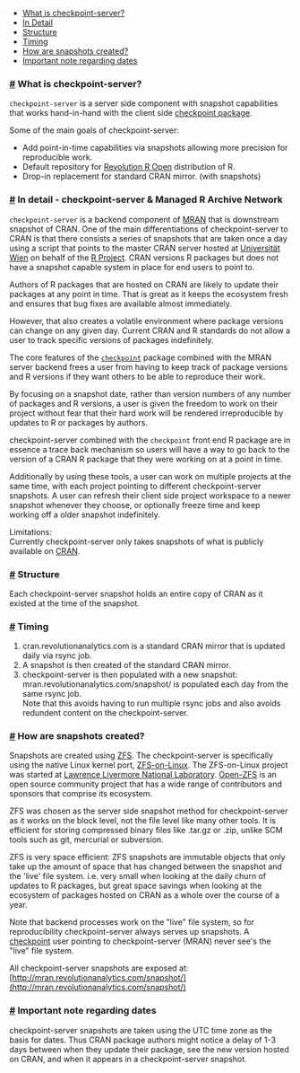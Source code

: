 * [What is checkpoint-server?](#whatischeckpoint-server)
* [In Detail](#indetail)
* [Structure](#structure)
* [Timing](#timing)
* [How are snapshots created?](#snapshots)
* [Important note regarding dates](#dates)


### <a href="#whatischeckpoint-server" name="whatismran">#</a> What is checkpoint-server?

`checkpoint-server` is a server side component with snapshot capabilities that works hand-in-hand
with the client side [checkpoint package](https://github.com/revolutionanalytics/checkpoint).  

Some of the main goals of checkpoint-server:
* Add point-in-time capabilities via snapshots allowing more precision for reproducible work.
* Default repository for [Revolution R Open](http://mran.revolutionanalytics.com/open/) distribution of R.
* Drop-in replacement for standard CRAN mirror. (with snapshots)


### <a href="#indetail" name="indetail">#</a> In detail - checkpoint-server & Managed R Archive Network

`checkpoint-server` is a backend component of [MRAN](http://mran.revolutionanalytics.com)
that is downstream snapshot of CRAN. One of the main differentiations of checkpoint-server
to CRAN is that there consists a series of snapshots that are taken once a day using
a script that points to the master CRAN server hosted at
[Universität Wien](http://www.univie.ac.at/en) on behalf of the [R Project](http://www.r-project.org/).
CRAN versions R packages but does not have a snapshot capable system in place for end users to point to.

Authors of R packages that are hosted on CRAN are likely to update their packages at any point in time.
That is great as it keeps the ecosystem fresh and ensures that bug fixes are available almost
immediately.

However, that also creates a volatile environment where package versions can change
on any given day. Current CRAN and R standards do not allow a user to track specific
versions of packages indefinitely.

The core features of the [`checkpoint`](https://github.com/revolutionanalytics/checkpoint) package
combined with the MRAN server backend frees a user from having to keep track of
package versions and R versions if they want others to be able to reproduce their work.

By focusing on a snapshot date, rather than version numbers of any number
of packages and R versions, a user is given the freedom to work on their project
without fear that their hard work will be rendered irreproducible by updates to
R or packages by authors.

checkpoint-server combined with the `checkpoint` front end R package are in essence
a trace back mechanism so users will have a way to go back to the version of a CRAN
R package that they were working on at a point in time.

Additionally by using these tools, a user can work on multiple projects at the
same time, with each project pointing to different checkpoint-server snapshots. A user can
refresh their client side project workspace to a newer snapshot whenever they
choose, or optionally freeze time and keep working off a older snapshot indefinitely.

Limitations:  
Currently checkpoint-server only takes snapshots of what is publicly available on [CRAN](http://cran.r-project.org).


### <a href="#structure">#</a> Structure

Each checkpoint-server snapshot holds an entire copy of CRAN as it existed at the time of the snapshot.


### <a href="#timing">#</a> Timing
1. cran.revolutionanalytics.com is a standard CRAN mirror that is updated daily via rsync job.
2. A snapshot is then created of the standard CRAN mirror.
3. checkpoint-server is then populated with a new snapshot:  
mran.revolutionanalytics.com/snapshot/<date> is populated each day from the same rsync job.  
Note that this avoids having to run multiple rsync jobs and also avoids redundent content
on the checkpoint-server.


### <a href="#snapshots" name="snapshots">#</a> How are snapshots created?

Snapshots are created using [ZFS](http://open-zfs.org/wiki/Main_Page).
The checkpoint-server is specifically using the native Linux kernel port, [ZFS-on-Linux](http://zfsonlinux.org/).
The ZFS-on-Linux project was started at [Lawrence Livermore National Laboratory](https://www.llnl.gov/).
[Open-ZFS](http://open-zfs.org/wiki/Main_Page) is an open source community project that
has a wide range of contributors and sponsors that comprise its ecosystem.

ZFS was chosen as the server side snapshot method for checkpoint-server as it works on the block level,
not the file level like many other tools. It is efficient for storing compressed binary
files like .tar.gz or .zip, unlike SCM tools such as git, mercurial or subversion.

ZFS is very space efficient: ZFS snapshots are immutable objects that only take up the amount of
space that has changed between the snapshot and the 'live' file system. i.e.
very small when looking at the daily churn of updates to R packages, but great space
savings when looking at the ecosystem of packages hosted on CRAN as a whole
over the course of a year.  

Note that backend processes work on the "live" file system, so for reproducibility checkpoint-server always
serves up snapshots. A [checkpoint](https://github.com/RevolutionAnalytics/checkpoint)
user pointing to checkpoint-server (MRAN) never see's the "live" file system.

All checkpoint-server snapshots are exposed at:  
[http://mran.revolutionanalytics.com/snapshot/](http://mran.revolutionanalytics.com/snapshot/)


### <a href="#dates" name="dates">#</a> Important note regarding dates

checkpoint-server snapshots are taken using the UTC time zone as the basis for dates.
Thus CRAN package authors might notice a delay of 1-3 days between when they update their package,
see the new version hosted on CRAN, and when it appears in a checkpoint-server snapshot.
